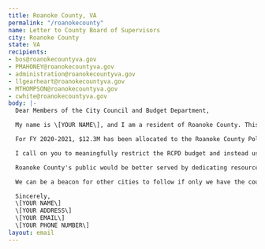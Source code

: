 ```yaml
---
title: Roanoke County, VA
permalink: "/roanokecounty"
name: Letter to County Board of Supervisors
city: Roanoke County
state: VA
recipients:
- bos@roanokecountyva.gov
- PMAHONEY@roanokecountyva.gov
- administration@roanokecountyva.gov
- llgearheart@roanokecountyva.gov
- MTHOMPSON@roanokecountyva.gov
- cwhite@roanokecountyva.gov
body: |-
  Dear Members of the City Council and Budget Department,

  My name is \[YOUR NAME\], and I am a resident of Roanoke County. This past week, our nation has been gripped by protests calling for rapid and meaningful change with regard to police brutality, racism and anti-Blackness in America. I believe that the systemic changes we need can begin with defunding police departments and instead investing in community structures and alternatives to police force.

  For FY 2020-2021, $12.3M has been allocated to the Roanoke County Police Department. While Roanoke County has been spending extraordinary amounts on policing, the community has not seen sufficient improvements to safety, homelessness, mental health, or affordability in our city. Instead, I see wasteful and harmful actions of our police.

  I call on you to meaningfully restrict the RCPD budget and instead use those resources towards funding what our community needs to be safe and healthy: COVID-19 relief, affordable housing, education, healthcare (especially mental healthcare and resources), community centers, treatment, and community-led organizations. Currently the Public Assistance branch of Social Services only receives only $4.7M and sees no increase in funding over the previous year, and Public Health receives only $0.5M. These numbers are especially shocking in light of the heroin epidemic impacting this area of the state.

  Roanoke County's public would be better served by dedicating resources to programs proven to be more effective at promoting safety and social equity than policing and incarceration--namely social programs and education.

  We can be a beacon for other cities to follow if only we have the courage to change. Can I count on you to consider an alternative budget that puts a focus on social services?

  Sincerely,
  \[YOUR NAME\]
  \[YOUR ADDRESS\]
  \[YOUR EMAIL\]
  \[YOUR PHONE NUMBER\]
layout: email
---
```


